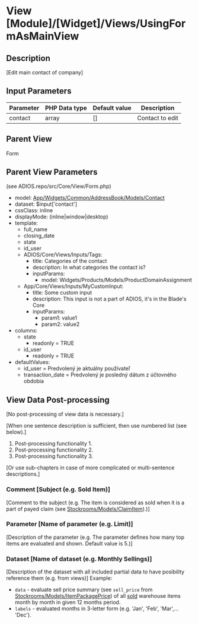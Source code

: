 # View [Module]/[Widget]/Views/UsingFormAsMainView

## Description

[Edit main contact of company]

## Input Parameters

| Parameter | PHP Data type | Default value | Description     |
| --------- | ------------- | ------------- | --------------- |
| contact   | array         | []            | Contact to edit |

## Parent View

Form

## Parent View Parameters

(see ADIOS.repo/src/Core/View/Form.php)

* model: [App/Widgets/Common/AddressBook/Models/Contact](../../../../Modules/Common/AddressBook/Models/Contact.md)
* dataset: $input['contact']
* cssClass: inline
* displayMode: (inline|window|desktop)
* template:
  * full_name
  * closing_date
  * state
  * id_user
  * ADIOS/Core/Views/Inputs/Tags:
    * title: Categories of the contact
    * description: In what categories the contact is?
    * inputParams:
      * model: Widgets/Products/Models/ProductDomainAssignment
  * App/Core/Views/Inputs/MyCustomInput:
    * title: Some custom input
    * description: This input is not a part of ADIOS, it's in the Blade's Core
    * inputParams:
      * param1: value1
      * param2: value2
* columns:
  * state
    * readonly = TRUE
  * id_user
    * readonly = TRUE
* defaultValues:
  * id_user = Predvolený je aktuálny používateľ
  * transaction_date = Predvolený je posledný dátum z účtovného obdobia

## View Data Post-processing

[No post-processing of view data is necessary.]

[When one sentence description is sufficient, then use numbered list (see below).]
1. Post-processing functionality 1. 
2. Post-processing functionality 2.
3. Post-processing functionality 3.

[Or use sub-chapters in case of more complicated or multi-sentence descriptions.]
### Comment [Subject (e.g. Sold Item)]
[Comment to the subject (e.g. The item is considered as sold when it is a part of payed claim (see [Stockrooms/Models/ClaimItem](../../Stockrooms/Models/ClaimItem.md)).)]

### Parameter [Name of parameter (e.g. Limit)]
[Description of the parameter (e.g. The parameter defines how many top items are evaluated and shown. Default value is 5.)]

### Dataset [Name of dataset (e.g. Monthly Sellings)]
[Description of the dataset with all included partial data to have posibility reference them (e.g. from views)]
Example:
* `data` - evaluate sell price summary (see `sell_price` from [Stockrooms/Models/ItemPackagePrice](../../Stockrooms/Models/ItemPackagePrice.md)) of all [sold](#comment-sold-item) warehouse items month by month in given 12 months period.
* `labels` - evaluated months in 3-letter form (e.g. 'Jan', 'Feb', 'Mar',... 'Dec').